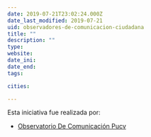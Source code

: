 ```yaml
---
date: 2019-07-21T23:02:24.000Z
date_last_modified: 2019-07-21
uid: observadores-de-comunicacion-ciudadana
title: ""
description: ""
type: 
website: 
date_ini: 
date_end: 
tags:

cities: 

---
```


Esta iniciativa fue realizada por:

- [Observatorio De Comunicación Pucv](/organizaciones/observatorio-de-comunicacion-pucv)
